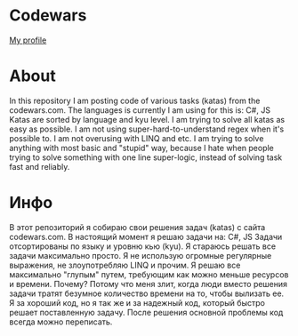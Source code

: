 # Codewars
[My profile](https://www.codewars.com/users/TheCaptainDate)

# About
In this repository I am posting code of various tasks (katas) from the codewars.com.
The languages is currently I am using for this is: C#, JS
Katas are sorted by language and kyu level.
I am trying to solve all katas as easy as possible. I am not using super-hard-to-understand regex when it's possible to. I am not overusing with LINQ and etc. I am trying to solve anything with most basic and "stupid" way, because I hate when people trying to solve something with one line super-logic, instead of solving task fast and reliably.

# Инфо
В этот репозиторий я собираю свои решения задач (katas) с сайта codewars.com.
В настоящий момент я решаю задачи на: C#, JS
Задачи отсортированы по языку и уровню кью (kyu).
Я стараюсь решать все задачи максимально просто. Я не использую огромные регулярные выражения, не злоупотребляю LINQ и прочим. Я решаю все максимально "глупым" путем, требующим как можно меньше ресурсов и времени. Почему? Потому что меня злит, когда люди вместо решения задачи тратят безумное количество времени на то, чтобы вылизать ее.
Я за хороший код, но я так же и за надежный код, который быстро решает поставленную задачу. После решения основной проблемы код всегда можно переписать.
